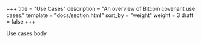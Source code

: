 +++
title = "Use Cases"
description = "An overview of Bitcoin covenant use cases."
template = "docs/section.html"
sort_by = "weight"
weight = 3
draft = false
+++


Use cases body

